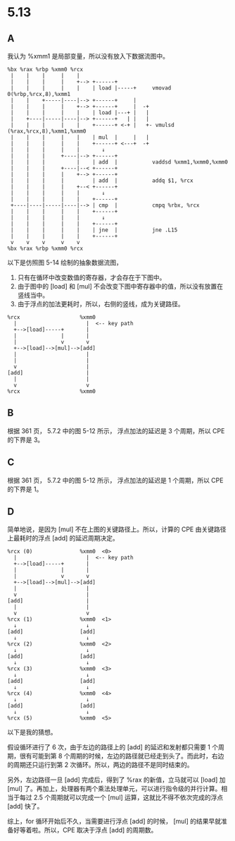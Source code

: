 # 5.13

## A

我认为 %xmm1 是局部变量，所以没有放入下数据流图中。

```text
%bx %rax %rbp %xmm0 %rcx
 |    |    |     |    |
 |    |    |     |    +--> +------+
 |    |    |     |    |    | load |-----+     vmovad 0(%rbp,%rcx,8),%xmm1
 |    |    +-----|----|--> +------+     |
 |    |    |     |    +--> +------+     |  -+
 |    |    |     |    |    | load |---+ |   |
 |    +----|-----|----|--> +------+   | |   |
 |    |    |     |    |    +------+ <-+ |   +- vmulsd (%rax,%rcx,8),%xmm1,%xmm0
 |    |    |     |    |    | mul  |     |   |
 |    |    |     |    |    +------+ <---+  -+
 |    |    |     |    |       ↓
 |    |    |     +----|--> +------+
 |    |    |          |    | add  |           vaddsd %xmm1,%xmm0,%xmm0
 |    |    |     +----|--< +------+
 |    |    |     |    +--> +------+
 |    |    |     |         | add  |           addq $1, %rcx
 |    |    |     |    +--< +------+
 |    |    |     |    |       ↓
 |    |    |     |    |    +------+
 +----|----|-----|----|--> | cmp  |           cmpq %rbx, %rcx
 |    |    |     |    |    +------+
 |    |    |     |    |       ↓
 |    |    |     |    |    +------+
 |    |    |     |    |    | jne  |           jne .L15
 |    |    |     |    |    +------+
 v    v    v     v    v
%bx %rax %rbp %xmm0 %rcx

```

以下是仿照图 5-14 绘制的抽象数据流图，

1. 只有在循环中改变数值的寄存器，才会存在于下图中。
1. 由于图中的 [load] 和 [mul] 不会改变下图中寄存器中的值，所以没有放置在竖线当中。
1. 由于浮点的加法更耗时，所以，右侧的竖线，成为关键路径。

```text
%rcx                   %xmm0
  |                      |  <-- key path
  +-->[load]-----+       |
  |              |       |
  |              v       v
  +-->[load]-->[mul]-->[add]
  |                      |
  |                      |
  v                      |
[add]                    |
  |                      |
  v                      v
%rcx                   %xmm0
```

## B

根据 361 页， 5.7.2 中的图 5-12 所示， 浮点加法的延迟是 3 个周期，所以 CPE 的下界是 3。

## C

根据 361 页， 5.7.2 中的图 5-12 所示， 浮点加法的延迟是 1 个周期，所以 CPE 的下界是 1。

## D

简单地说，是因为 [mul] 不在上图的关键路径上。所以，计算的 CPE 由关键路径上最耗时的浮点 [add] 的延迟周期决定。

```text
%rcx (0)               %xmm0  <0>
  |                      |  <-- key path
  +-->[load]-----+       |
  |              |       |
  |              v       v
  +-->[load]-->[mul]-->[add]
  |                      |
  v                      |
[add]                    |
  |                      |
  v                      v
%rcx (1)               %xmm0  <1>
  ↓                      ↓
[add]                  [add]
  ↓                      ↓
%rcx (2)               %xmm0  <2>
  ↓                      ↓
[add]                  [add]
  ↓                      ↓
%rcx (3)               %xmm0  <3>
  ↓                      ↓
[add]                  [add]
  ↓                      ↓
%rcx (4)               %xmm0  <4>
  ↓                      ↓
[add]                  [add]
  ↓                      ↓
%rcx (5)               %xmm0  <5>
```

以下是我的猜想。

假设循环进行了 6 次，由于左边的路径上的 [add] 的延迟和发射都只需要 1 个周期，很有可能到第 8 个周期的时候，左边的路径就已经走到头了。而此时，右边的周期还只运行到第 2 次循环。所以，两边的路径不是同时结束的。

另外，左边路径一旦 [add] 完成后，得到了 %rax 的新值，立马就可以 [load] 加 [mul] 了。再加上，处理器有两个乘法处理单元，可以进行指令级的并行计算。相当于每过 2.5 个周期就可以完成一个 [mul] 运算，这就比不得不依次完成的浮点 [add] 快了。

综上，for 循环开始后不久，当需要进行浮点 [add] 的时候， [mul] 的结果早就准备好等着啦。所以，CPE 取决于浮点 [add] 的周期数。